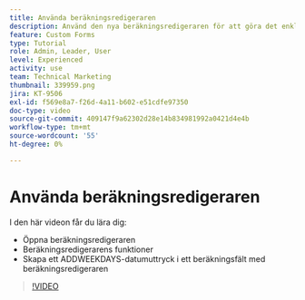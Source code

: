 ```yaml
---
title: Använda beräkningsredigeraren
description: Använd den nya beräkningsredigeraren för att göra det enklare än någonsin att skapa beräknade anpassade fält.
feature: Custom Forms
type: Tutorial
role: Admin, Leader, User
level: Experienced
activity: use
team: Technical Marketing
thumbnail: 339959.png
jira: KT-9506
exl-id: f569e8a7-f26d-4a11-b602-e51cdfe97350
doc-type: video
source-git-commit: 409147f9a62302d28e14b834981992a0421d4e4b
workflow-type: tm+mt
source-wordcount: '55'
ht-degree: 0%

---
```


# Använda beräkningsredigeraren

I den här videon får du lära dig:

* Öppna beräkningsredigeraren
* Beräkningsredigerarens funktioner
* Skapa ett ADDWEEKDAYS-datumuttryck i ett beräkningsfält med beräkningsredigeraren

>[!VIDEO](https://video.tv.adobe.com/v/339959/?quality=12&learn=on)
